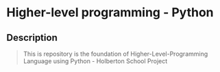 # Higher-level programming - Python

## Description
> This is repository is the foundation of Higher-Level-Programming Language using Python - Holberton School Project
